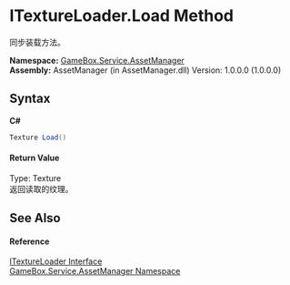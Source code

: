# ITextureLoader.Load Method 
 

同步装载方法。

**Namespace:**&nbsp;<a href="cc6873e1-22bd-dc21-74c4-6be6dc11bacf">GameBox.Service.AssetManager</a><br />**Assembly:**&nbsp;AssetManager (in AssetManager.dll) Version: 1.0.0.0 (1.0.0.0)

## Syntax

**C#**<br />
``` C#
Texture Load()
```


#### Return Value
Type: Texture<br />返回读取的纹理。

## See Also


#### Reference
<a href="2def479a-213b-501f-cf59-a505bc69af28">ITextureLoader Interface</a><br /><a href="cc6873e1-22bd-dc21-74c4-6be6dc11bacf">GameBox.Service.AssetManager Namespace</a><br />